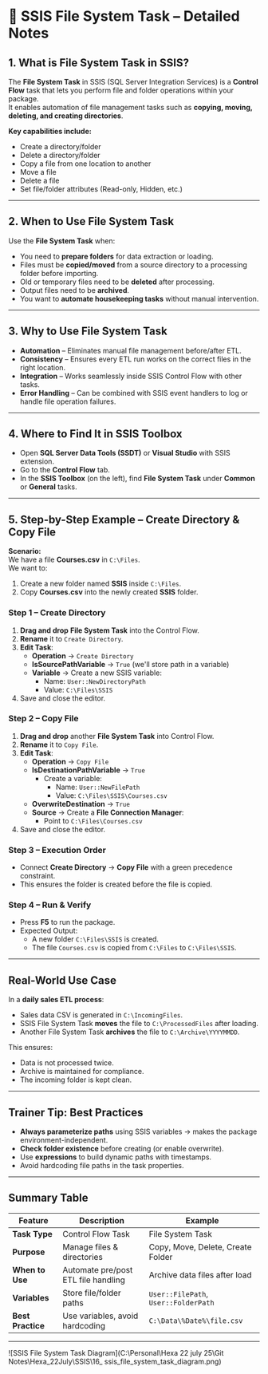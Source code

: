 # 📘 SSIS File System Task – Detailed Notes

## 1. What is File System Task in SSIS?
The **File System Task** in SSIS (SQL Server Integration Services) is a **Control Flow** task that lets you perform file and folder operations within your package.  
It enables automation of file management tasks such as **copying, moving, deleting, and creating directories**.

**Key capabilities include:**
- Create a directory/folder
- Delete a directory/folder
- Copy a file from one location to another
- Move a file
- Delete a file
- Set file/folder attributes (Read-only, Hidden, etc.)

---

## 2. When to Use File System Task
Use the **File System Task** when:
- You need to **prepare folders** for data extraction or loading.
- Files must be **copied/moved** from a source directory to a processing folder before importing.
- Old or temporary files need to be **deleted** after processing.
- Output files need to be **archived**.
- You want to **automate housekeeping tasks** without manual intervention.

---

## 3. Why to Use File System Task
- **Automation** – Eliminates manual file management before/after ETL.
- **Consistency** – Ensures every ETL run works on the correct files in the right location.
- **Integration** – Works seamlessly inside SSIS Control Flow with other tasks.
- **Error Handling** – Can be combined with SSIS event handlers to log or handle file operation failures.

---

## 4. Where to Find It in SSIS Toolbox
- Open **SQL Server Data Tools (SSDT)** or **Visual Studio** with SSIS extension.
- Go to the **Control Flow** tab.
- In the **SSIS Toolbox** (on the left), find **File System Task** under **Common** or **General** tasks.

---

## 5. Step-by-Step Example – Create Directory & Copy File

**Scenario:**  
We have a file **Courses.csv** in `C:\Files`.  
We want to:
1. Create a new folder named **SSIS** inside `C:\Files`.
2. Copy **Courses.csv** into the newly created **SSIS** folder.

### Step 1 – Create Directory
1. **Drag and drop** **File System Task** into the Control Flow.
2. **Rename** it to `Create Directory`.
3. **Edit Task**:
   - **Operation** → `Create Directory`
   - **IsSourcePathVariable** → `True` (we'll store path in a variable)
   - **Variable** → Create a new SSIS variable:
     - Name: `User::NewDirectoryPath`
     - Value: `C:\Files\SSIS`
4. Save and close the editor.

### Step 2 – Copy File
1. **Drag and drop** another **File System Task** into Control Flow.
2. **Rename** it to `Copy File`.
3. **Edit Task**:
   - **Operation** → `Copy File`
   - **IsDestinationPathVariable** → `True`
     - Create a variable:
       - Name: `User::NewFilePath`
       - Value: `C:\Files\SSIS\Courses.csv`
   - **OverwriteDestination** → `True`
   - **Source** → Create a **File Connection Manager**:
     - Point to `C:\Files\Courses.csv`
4. Save and close the editor.

### Step 3 – Execution Order
- Connect **Create Directory** → **Copy File** with a green precedence constraint.
- This ensures the folder is created before the file is copied.

### Step 4 – Run & Verify
- Press **F5** to run the package.
- Expected Output:
  - A new folder `C:\Files\SSIS` is created.
  - The file `Courses.csv` is copied from `C:\Files` to `C:\Files\SSIS`.

---

## Real-World Use Case
In a **daily sales ETL process**:
- Sales data CSV is generated in `C:\IncomingFiles`.
- SSIS File System Task **moves** the file to `C:\ProcessedFiles` after loading.
- Another File System Task **archives** the file to `C:\Archive\YYYYMMDD`.

This ensures:
- Data is not processed twice.
- Archive is maintained for compliance.
- The incoming folder is kept clean.

---

## Trainer Tip: Best Practices
- **Always parameterize paths** using SSIS variables → makes the package environment-independent.
- **Check folder existence** before creating (or enable overwrite).
- Use **expressions** to build dynamic paths with timestamps.
- Avoid hardcoding file paths in the task properties.

---

## Summary Table

| Feature | Description | Example |
|---------|-------------|---------|
| **Task Type** | Control Flow Task | File System Task |
| **Purpose** | Manage files & directories | Copy, Move, Delete, Create Folder |
| **When to Use** | Automate pre/post ETL file handling | Archive data files after load |
| **Variables** | Store file/folder paths | `User::FilePath`, `User::FolderPath` |
| **Best Practice** | Use variables, avoid hardcoding | `C:\Data\%Date%\file.csv` |

---


![SSIS File System Task Diagram](C:\Personal\Hexa 22 july 25\Git Notes\Hexa_22July\SSIS\16_ ssis_file_system_task_diagram.png)
